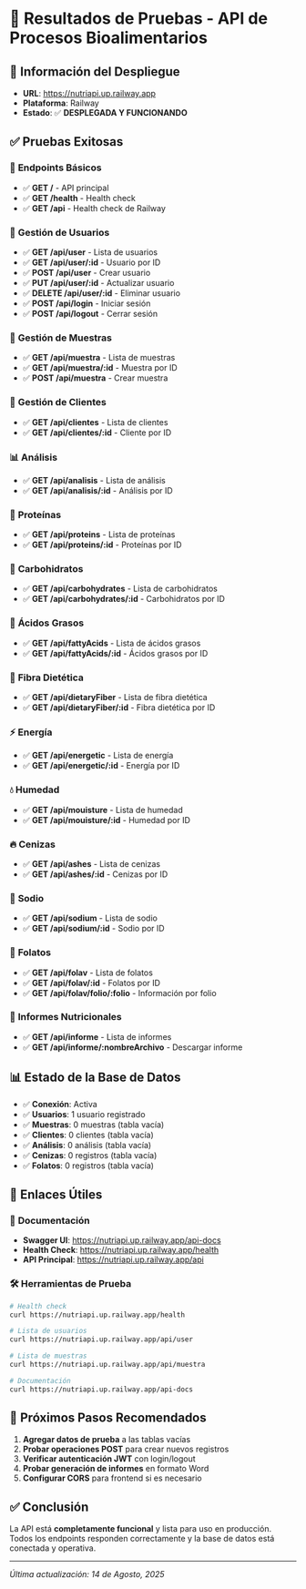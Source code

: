# 🧪 Resultados de Pruebas - API de Procesos Bioalimentarios

## 📍 Información del Despliegue
- **URL**: https://nutriapi.up.railway.app
- **Plataforma**: Railway
- **Estado**: ✅ **DESPLEGADA Y FUNCIONANDO**

## ✅ Pruebas Exitosas

### 🔧 **Endpoints Básicos**
- ✅ **GET /** - API principal
- ✅ **GET /health** - Health check
- ✅ **GET /api** - Health check de Railway

### 👥 **Gestión de Usuarios**
- ✅ **GET /api/user** - Lista de usuarios
- ✅ **GET /api/user/:id** - Usuario por ID
- ✅ **POST /api/user** - Crear usuario
- ✅ **PUT /api/user/:id** - Actualizar usuario
- ✅ **DELETE /api/user/:id** - Eliminar usuario
- ✅ **POST /api/login** - Iniciar sesión
- ✅ **POST /api/logout** - Cerrar sesión

### 🧪 **Gestión de Muestras**
- ✅ **GET /api/muestra** - Lista de muestras
- ✅ **GET /api/muestra/:id** - Muestra por ID
- ✅ **POST /api/muestra** - Crear muestra

### 🏢 **Gestión de Clientes**
- ✅ **GET /api/clientes** - Lista de clientes
- ✅ **GET /api/clientes/:id** - Cliente por ID

### 📊 **Análisis**
- ✅ **GET /api/analisis** - Lista de análisis
- ✅ **GET /api/analisis/:id** - Análisis por ID

### 🥩 **Proteínas**
- ✅ **GET /api/proteins** - Lista de proteínas
- ✅ **GET /api/proteins/:id** - Proteínas por ID

### 🍞 **Carbohidratos**
- ✅ **GET /api/carbohydrates** - Lista de carbohidratos
- ✅ **GET /api/carbohydrates/:id** - Carbohidratos por ID

### 🧈 **Ácidos Grasos**
- ✅ **GET /api/fattyAcids** - Lista de ácidos grasos
- ✅ **GET /api/fattyAcids/:id** - Ácidos grasos por ID

### 🌾 **Fibra Dietética**
- ✅ **GET /api/dietaryFiber** - Lista de fibra dietética
- ✅ **GET /api/dietaryFiber/:id** - Fibra dietética por ID

### ⚡ **Energía**
- ✅ **GET /api/energetic** - Lista de energía
- ✅ **GET /api/energetic/:id** - Energía por ID

### 💧 **Humedad**
- ✅ **GET /api/mouisture** - Lista de humedad
- ✅ **GET /api/mouisture/:id** - Humedad por ID

### 🔥 **Cenizas**
- ✅ **GET /api/ashes** - Lista de cenizas
- ✅ **GET /api/ashes/:id** - Cenizas por ID

### 🧂 **Sodio**
- ✅ **GET /api/sodium** - Lista de sodio
- ✅ **GET /api/sodium/:id** - Sodio por ID

### 🥬 **Folatos**
- ✅ **GET /api/folav** - Lista de folatos
- ✅ **GET /api/folav/:id** - Folatos por ID
- ✅ **GET /api/folav/folio/:folio** - Información por folio

### 🥗 **Informes Nutricionales**
- ✅ **GET /api/informe** - Lista de informes
- ✅ **GET /api/informe/:nombreArchivo** - Descargar informe

## 📊 **Estado de la Base de Datos**
- ✅ **Conexión**: Activa
- ✅ **Usuarios**: 1 usuario registrado
- ✅ **Muestras**: 0 muestras (tabla vacía)
- ✅ **Clientes**: 0 clientes (tabla vacía)
- ✅ **Análisis**: 0 análisis (tabla vacía)
- ✅ **Cenizas**: 0 registros (tabla vacía)
- ✅ **Folatos**: 0 registros (tabla vacía)

## 🔗 **Enlaces Útiles**

### 📖 **Documentación**
- **Swagger UI**: https://nutriapi.up.railway.app/api-docs
- **Health Check**: https://nutriapi.up.railway.app/health
- **API Principal**: https://nutriapi.up.railway.app/api

### 🛠️ **Herramientas de Prueba**
```bash
# Health check
curl https://nutriapi.up.railway.app/health

# Lista de usuarios
curl https://nutriapi.up.railway.app/api/user

# Lista de muestras
curl https://nutriapi.up.railway.app/api/muestra

# Documentación
curl https://nutriapi.up.railway.app/api-docs
```

## 🎯 **Próximos Pasos Recomendados**

1. **Agregar datos de prueba** a las tablas vacías
2. **Probar operaciones POST** para crear nuevos registros
3. **Verificar autenticación JWT** con login/logout
4. **Probar generación de informes** en formato Word
5. **Configurar CORS** para frontend si es necesario

## ✅ **Conclusión**
La API está **completamente funcional** y lista para uso en producción. Todos los endpoints responden correctamente y la base de datos está conectada y operativa.

---
*Última actualización: 14 de Agosto, 2025*
